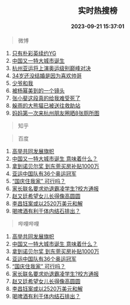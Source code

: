 <div align="center"><h2>实时热搜榜</h2><h4>2023-09-21 15:37:01</h4></div>

> 微博  

1. [只有朴彩英续约YG](https://s.weibo.com/weibo?q=%23%E5%8F%AA%E6%9C%89%E6%9C%B4%E5%BD%A9%E8%8B%B1%E7%BB%AD%E7%BA%A6YG%23&t=31&band_rank=1&Refer=top)<br />
2. [中国又一特大城市诞生](https://s.weibo.com/weibo?q=%23%E4%B8%AD%E5%9B%BD%E5%8F%88%E4%B8%80%E7%89%B9%E5%A4%A7%E5%9F%8E%E5%B8%82%E8%AF%9E%E7%94%9F%23&t=31&band_rank=2&Refer=top)<br />
3. [杭州亚运将上演奥运级别巅峰对决](https://s.weibo.com/weibo?q=%23%E6%9D%AD%E5%B7%9E%E4%BA%9A%E8%BF%90%E5%B0%86%E4%B8%8A%E6%BC%94%E5%A5%A5%E8%BF%90%E7%BA%A7%E5%88%AB%E5%B7%85%E5%B3%B0%E5%AF%B9%E5%86%B3%23&t=31&band_rank=3&Refer=top)<br />
4. [34岁还没结婚是因为喜欢帅哥](https://s.weibo.com/weibo?q=34%E5%B2%81%E8%BF%98%E6%B2%A1%E7%BB%93%E5%A9%9A%E6%98%AF%E5%9B%A0%E4%B8%BA%E5%96%9C%E6%AC%A2%E5%B8%85%E5%93%A5&t=31&band_rank=4&Refer=top)<br />
5. [少爷和我](https://s.weibo.com/weibo?q=%E5%B0%91%E7%88%B7%E5%92%8C%E6%88%91&t=31&band_rank=5&Refer=top)<br />
6. [被杨幂美到的一个镜头](https://s.weibo.com/weibo?q=%23%E8%A2%AB%E6%9D%A8%E5%B9%82%E7%BE%8E%E5%88%B0%E7%9A%84%E4%B8%80%E4%B8%AA%E9%95%9C%E5%A4%B4%23&t=31&band_rank=6&Refer=top)<br />
7. [张小斐这段真的给我难受死了](https://s.weibo.com/weibo?q=%23%E5%BC%A0%E5%B0%8F%E6%96%90%E8%BF%99%E6%AE%B5%E7%9C%9F%E7%9A%84%E7%BB%99%E6%88%91%E9%9A%BE%E5%8F%97%E6%AD%BB%E4%BA%86%23&t=31&band_rank=7&Refer=top)<br />
8. [躲雨的大熊猫已被送往救助站](https://s.weibo.com/weibo?q=%23%E8%BA%B2%E9%9B%A8%E7%9A%84%E5%A4%A7%E7%86%8A%E7%8C%AB%E5%B7%B2%E8%A2%AB%E9%80%81%E5%BE%80%E6%95%91%E5%8A%A9%E7%AB%99%23&t=31&band_rank=8&Refer=top)<br />
9. [妈妈第一次来杭州朋友圈晒8张厕所图](https://s.weibo.com/weibo?q=%23%E5%A6%88%E5%A6%88%E7%AC%AC%E4%B8%80%E6%AC%A1%E6%9D%A5%E6%9D%AD%E5%B7%9E%E6%9C%8B%E5%8F%8B%E5%9C%88%E6%99%928%E5%BC%A0%E5%8E%95%E6%89%80%E5%9B%BE%23&t=31&band_rank=9&Refer=top)<br />

> 知乎  


> 百度  

1. [高举共同发展旗帜](https://www.baidu.com/s?wd=%E9%AB%98%E4%B8%BE%E5%85%B1%E5%90%8C%E5%8F%91%E5%B1%95%E6%97%97%E5%B8%9C&sa=fyb_news&rsv_dl=fyb_news)<br />
2. [中国又一特大城市诞生 意味着什么？](https://www.baidu.com/s?wd=%E4%B8%AD%E5%9B%BD%E5%8F%88%E4%B8%80%E7%89%B9%E5%A4%A7%E5%9F%8E%E5%B8%82%E8%AF%9E%E7%94%9F+%E6%84%8F%E5%91%B3%E7%9D%80%E4%BB%80%E4%B9%88%EF%BC%9F&sa=fyb_news&rsv_dl=fyb_news)<br />
3. [拿到诺贝尔奖 到东莞买房补贴1000万](https://www.baidu.com/s?wd=%E6%8B%BF%E5%88%B0%E8%AF%BA%E8%B4%9D%E5%B0%94%E5%A5%96+%E5%88%B0%E4%B8%9C%E8%8E%9E%E4%B9%B0%E6%88%BF%E8%A1%A5%E8%B4%B41000%E4%B8%87&sa=fyb_news&rsv_dl=fyb_news)<br />
4. [亚运中国队有36个奥运冠军](https://www.baidu.com/s?wd=%E4%BA%9A%E8%BF%90%E4%B8%AD%E5%9B%BD%E9%98%9F%E6%9C%8936%E4%B8%AA%E5%A5%A5%E8%BF%90%E5%86%A0%E5%86%9B&sa=fyb_news&rsv_dl=fyb_news)<br />
5. [“国庆住我家” 可行吗？](https://www.baidu.com/s?wd=%E2%80%9C%E5%9B%BD%E5%BA%86%E4%BD%8F%E6%88%91%E5%AE%B6%E2%80%9D+%E5%8F%AF%E8%A1%8C%E5%90%97%EF%BC%9F&sa=fyb_news&rsv_dl=fyb_news)<br />
6. [家长联名要求劝退霸凌学生?校方通报](https://www.baidu.com/s?wd=%E5%AE%B6%E9%95%BF%E8%81%94%E5%90%8D%E8%A6%81%E6%B1%82%E5%8A%9D%E9%80%80%E9%9C%B8%E5%87%8C%E5%AD%A6%E7%94%9F%3F%E6%A0%A1%E6%96%B9%E9%80%9A%E6%8A%A5&sa=fyb_news&rsv_dl=fyb_news)<br />
7. [赵又廷希望女儿长得像高圆圆](https://www.baidu.com/s?wd=%E8%B5%B5%E5%8F%88%E5%BB%B7%E5%B8%8C%E6%9C%9B%E5%A5%B3%E5%84%BF%E9%95%BF%E5%BE%97%E5%83%8F%E9%AB%98%E5%9C%86%E5%9C%86&sa=fyb_news&rsv_dl=fyb_news)<br />
8. [李昌钰案或以2520万美元和解](https://www.baidu.com/s?wd=%E6%9D%8E%E6%98%8C%E9%92%B0%E6%A1%88%E6%88%96%E4%BB%A52520%E4%B8%87%E7%BE%8E%E5%85%83%E5%92%8C%E8%A7%A3&sa=fyb_news&rsv_dl=fyb_news)<br />
9. [喝啤酒有利于体内结石排出？](https://www.baidu.com/s?wd=%E5%96%9D%E5%95%A4%E9%85%92%E6%9C%89%E5%88%A9%E4%BA%8E%E4%BD%93%E5%86%85%E7%BB%93%E7%9F%B3%E6%8E%92%E5%87%BA%EF%BC%9F&sa=fyb_news&rsv_dl=fyb_news)<br />

> 哔哩哔哩  

1. [高举共同发展旗帜](https://www.baidu.com/s?wd=%E9%AB%98%E4%B8%BE%E5%85%B1%E5%90%8C%E5%8F%91%E5%B1%95%E6%97%97%E5%B8%9C&sa=fyb_news&rsv_dl=fyb_news)<br />
2. [中国又一特大城市诞生 意味着什么？](https://www.baidu.com/s?wd=%E4%B8%AD%E5%9B%BD%E5%8F%88%E4%B8%80%E7%89%B9%E5%A4%A7%E5%9F%8E%E5%B8%82%E8%AF%9E%E7%94%9F+%E6%84%8F%E5%91%B3%E7%9D%80%E4%BB%80%E4%B9%88%EF%BC%9F&sa=fyb_news&rsv_dl=fyb_news)<br />
3. [拿到诺贝尔奖 到东莞买房补贴1000万](https://www.baidu.com/s?wd=%E6%8B%BF%E5%88%B0%E8%AF%BA%E8%B4%9D%E5%B0%94%E5%A5%96+%E5%88%B0%E4%B8%9C%E8%8E%9E%E4%B9%B0%E6%88%BF%E8%A1%A5%E8%B4%B41000%E4%B8%87&sa=fyb_news&rsv_dl=fyb_news)<br />
4. [亚运中国队有36个奥运冠军](https://www.baidu.com/s?wd=%E4%BA%9A%E8%BF%90%E4%B8%AD%E5%9B%BD%E9%98%9F%E6%9C%8936%E4%B8%AA%E5%A5%A5%E8%BF%90%E5%86%A0%E5%86%9B&sa=fyb_news&rsv_dl=fyb_news)<br />
5. [“国庆住我家” 可行吗？](https://www.baidu.com/s?wd=%E2%80%9C%E5%9B%BD%E5%BA%86%E4%BD%8F%E6%88%91%E5%AE%B6%E2%80%9D+%E5%8F%AF%E8%A1%8C%E5%90%97%EF%BC%9F&sa=fyb_news&rsv_dl=fyb_news)<br />
6. [家长联名要求劝退霸凌学生?校方通报](https://www.baidu.com/s?wd=%E5%AE%B6%E9%95%BF%E8%81%94%E5%90%8D%E8%A6%81%E6%B1%82%E5%8A%9D%E9%80%80%E9%9C%B8%E5%87%8C%E5%AD%A6%E7%94%9F%3F%E6%A0%A1%E6%96%B9%E9%80%9A%E6%8A%A5&sa=fyb_news&rsv_dl=fyb_news)<br />
7. [赵又廷希望女儿长得像高圆圆](https://www.baidu.com/s?wd=%E8%B5%B5%E5%8F%88%E5%BB%B7%E5%B8%8C%E6%9C%9B%E5%A5%B3%E5%84%BF%E9%95%BF%E5%BE%97%E5%83%8F%E9%AB%98%E5%9C%86%E5%9C%86&sa=fyb_news&rsv_dl=fyb_news)<br />
8. [李昌钰案或以2520万美元和解](https://www.baidu.com/s?wd=%E6%9D%8E%E6%98%8C%E9%92%B0%E6%A1%88%E6%88%96%E4%BB%A52520%E4%B8%87%E7%BE%8E%E5%85%83%E5%92%8C%E8%A7%A3&sa=fyb_news&rsv_dl=fyb_news)<br />
9. [喝啤酒有利于体内结石排出？](https://www.baidu.com/s?wd=%E5%96%9D%E5%95%A4%E9%85%92%E6%9C%89%E5%88%A9%E4%BA%8E%E4%BD%93%E5%86%85%E7%BB%93%E7%9F%B3%E6%8E%92%E5%87%BA%EF%BC%9F&sa=fyb_news&rsv_dl=fyb_news)<br />
